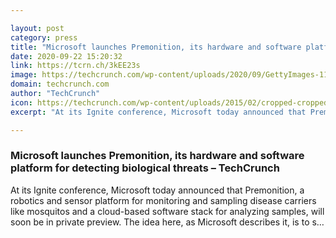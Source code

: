 ```yaml
---

layout: post
category: press
title: "Microsoft launches Premonition, its hardware and software platform for detecting biological threats"
date: 2020-09-22 15:20:32
link: https://tcrn.ch/3kEE23s
image: https://techcrunch.com/wp-content/uploads/2020/09/GettyImages-1140153490.jpg?w=600
domain: techcrunch.com
author: "TechCrunch"
icon: https://techcrunch.com/wp-content/uploads/2015/02/cropped-cropped-favicon-gradient.png?w=180
excerpt: "At its Ignite conference, Microsoft today announced that Premonition, a robotics and sensor platform for monitoring and sampling disease carriers like mosquitos and a cloud-based software stack for analyzing samples, will soon be in private preview. The idea here, as Microsoft describes it, is to s…"

---
```


### Microsoft launches Premonition, its hardware and software platform for detecting biological threats – TechCrunch

At its Ignite conference, Microsoft today announced that Premonition, a robotics and sensor platform for monitoring and sampling disease carriers like mosquitos and a cloud-based software stack for analyzing samples, will soon be in private preview. The idea here, as Microsoft describes it, is to s…